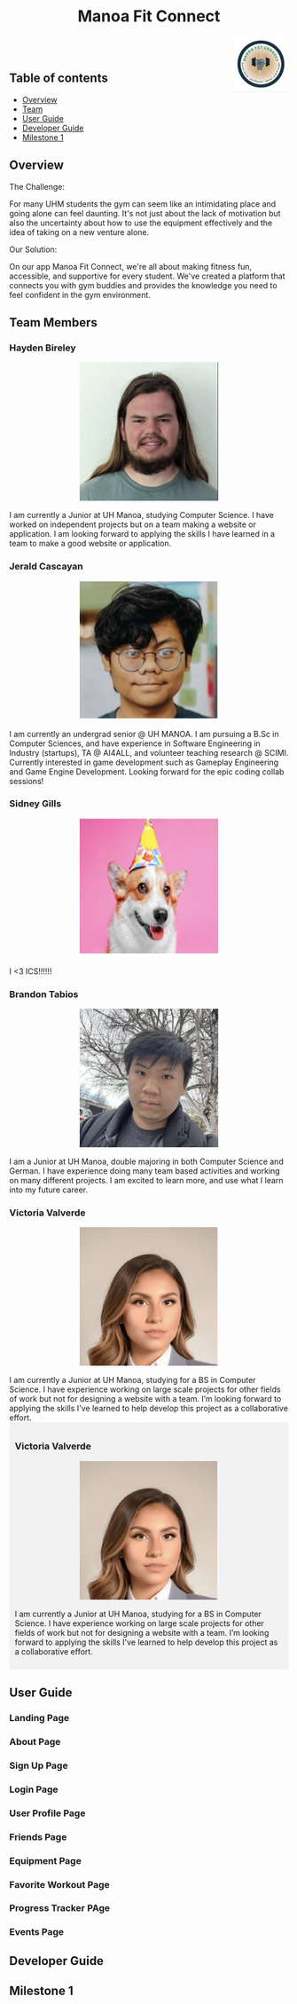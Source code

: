 <h1 align="center" style="font-size: 28px;">Manoa Fit Connect</h1>
<p align="center"><img src="./images/MFClogo.png" width="100px" style="float: right;"></p><br><br>


## Table of contents
* [Overview](#overview)
* [Team](#team)
* [User Guide](#user-guide)
* [Developer Guide](#developer-guide)
* [Milestone 1](#milestone-1)

## Overview

The Challenge:

For many UHM students the gym can seem like an intimidating place and going alone can feel daunting. It's not just about the lack of motivation but also the uncertainty about how to use the equipment effectively and the idea of taking on a new venture alone.

Our Solution:

On our app Manoa Fit Connect, we're all about making fitness fun, accessible, and supportive for every student. We've created a platform that connects you with gym buddies and provides the knowledge you need to feel confident in the gym environment.


## Team Members

### Hayden Bireley
<p align="center"><img src="./images/hayden.png" height="250" width="250" alt = ""></p>
I am currently a Junior at UH Manoa, studying Computer Science. I have worked on independent projects but on a team making a website or application. I am looking forward to applying the skills I have learned in a team to make a good website or application. 

### Jerald Cascayan
<p align="center"><img src="./images/jerald.png" height="250" width="250" alt = ""></p>
I am currently an undergrad senior @ UH MANOA. I am pursuing a B.Sc in Computer Sciences, and have experience in Software Engineering in Industry (startups), TA @ AI4ALL, and volunteer teaching research @ SCIMI. Currently interested in game development such as Gameplay Engineering and Game Engine Development. Looking forward for the epic coding collab sessions!


### Sidney Gills
<p align="center"><img src="./images/placeholder.png" height="250" width="250" alt = ""></p>
I <3 ICS!!!!!!
  
### Brandon Tabios
<p align="center"><img src="./images/brandon.png" height="250" width="250" alt = ""></p>
I am a Junior at UH Manoa, double majoring in both Computer Science and German. I have experience doing many team based activities and working on many different projects. I am excited to learn more, and use what I learn into my future career. 

### Victoria Valverde
<p align="center"><img src="./images/victoria.png" height="250" width="250" alt = ""></p>
I am currently a Junior at UH Manoa, studying for a BS in Computer Science. I have experience working on large scale projects for other fields of work but not for designing a website with a team. I’m looking forward to applying the skills I've learned to help develop this project as a collaborative effort.

<div style="background-color: #f2f2f2; padding: 10px;">
  <h3>Victoria Valverde</h3>
  <p align="center"><img src="./images/victoria.png" height="250" width="250" alt = ""></p>
  <p>I am currently a Junior at UH Manoa, studying for a BS in Computer Science. I have experience working on large scale projects for other fields of work but not for designing a website with a team. I’m looking forward to applying the skills I've learned to help develop this project as a collaborative effort.</p>
</div>

## User Guide

### Landing Page
### About Page
### Sign Up Page
### Login Page
### User Profile Page
### Friends Page
### Equipment Page
### Favorite Workout Page
### Progress Tracker PAge
### Events Page

## Developer Guide

## Milestone 1
